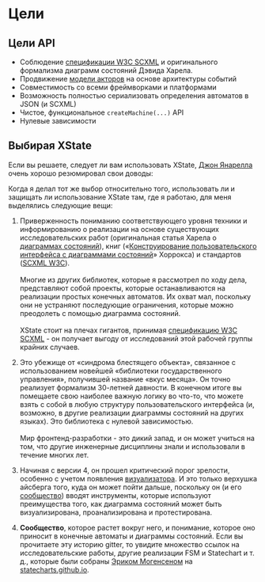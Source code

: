 # Цели

## Цели API

- Соблюдение [спецификации W3C SCXML](https://www.w3.org/TR/scxml/) и оригинального формализма диаграмм состояний Дэвида Харела.
- Продвижение [модели акторов](https://ru.wikipedia.org/wiki/%D0%9C%D0%BE%D0%B4%D0%B5%D0%BB%D1%8C_%D0%B0%D0%BA%D1%82%D0%BE%D1%80%D0%BE%D0%B2) на основе архитектуры событий
- Совместимость со всеми фреймворками и платформами
- Возможность полностью сериализовать определения автоматов в JSON (и SCXML)
- Чистое, функциональное `createMachine(...)` API
- Нулевые зависимости

## Выбирая XState

Если вы решаете, следует ли вам использовать XState, [Джон Янарелла](https://github.com/CodeCatalyst) очень хорошо резюмировал свои доводы:

Когда я делал тот же выбор относительно того, использовать ли и защищать ли использование XState там, где я работаю, для меня выделялись следующие вещи:

1. Приверженность пониманию соответствующего уровня техники и информированию о реализации на основе существующих исследовательских работ (оригинальная статья Харела о [диаграммах состояний](https://www.sciencedirect.com/science/article/pii/0167642387900359/pdf)), книг («[Конструирование пользовательского интерфейса с диаграммами состояний](https://www.amazon.com/Constructing-User-Interface-Statecharts-Horrocks/dp/0201342782/ref=sr_1_3?ie=UTF8&qid=1548690916&sr=8-3&keywords=statecharts)» Хоррокса) и стандартов ([SCXML W3C](https://www.w3.org/TR/scxml/)).<br /><br />Многие из других библиотек, которые я рассмотрел по ходу дела, представляют собой проекты, которые останавливаются на реализации простых конечных автоматов. Их охват мал, поскольку они не устраняют последующие ограничения, которые можно преодолеть с помощью диаграмма состояний.<br /><br />XState стоит на плечах гигантов, принимая [спецификацию W3C SCXML](https://www.w3.org/TR/scxml/) - он получает выгоду от исследований этой рабочей группы крайних случаев.

2. Это убежище от «синдрома блестящего объекта», связанное с использованием новейшей «библиотеки государственного управления», получившей название «вкус месяца». Он точно реализует формализм 30-летней давности. В конечном итоге вы помещаете свою наиболее важную логику во что-то, что можете взять с собой в любую структуру пользовательского интерфейса (и, возможно, в другие реализации диаграммы состояний на других языках). Это библиотека с нулевой зависимостью.<br /><br />Мир фронтенд-разработки - это дикий запад, и он может учиться на том, что другие инженерные дисциплины знали и использовали в течение многих лет.

3. Начиная с версии 4, он прошел критический порог зрелости, особенно с учетом появления [визуализатора](https://statecharts.github.io/xstate-viz). И это только верхушка айсберга того, куда он может пойти дальше, поскольку он (и его [сообщество](https://github.com/statelyai/xstate/discussions)) вводят инструменты, которые используют преимущества того, как диаграмма состояний может быть визуализирована, проанализирована и протестирована.

4. **Сообщество**, которое растет вокруг него, и понимание, которое оно приносит в конечные автоматы и диаграммы состояний. Если вы прочитаете эту историю gitter, то увидите множество ссылок на исследовательские работы, другие реализации FSM и Statechart и т. д., которые были собраны [Эриком Могенсеном](https://twitter.com/mogsie) на [statecharts.github.io](https://statecharts.github.io/).
